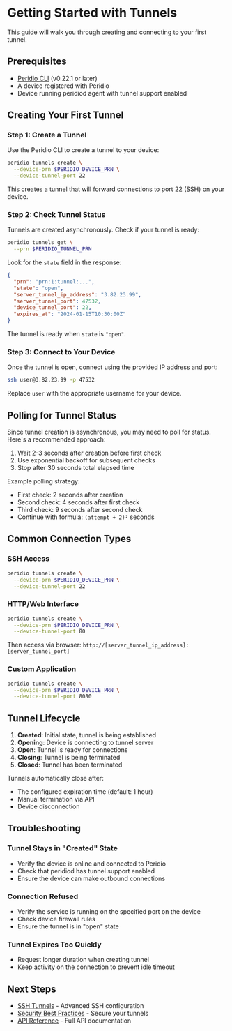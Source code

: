 # Getting Started with Tunnels

This guide will walk you through creating and connecting to your first tunnel.

## Prerequisites

- [Peridio CLI](https://github.com/peridio/morel/releases) (v0.22.1 or later)
- A device registered with Peridio
- Device running peridiod agent with tunnel support enabled

## Creating Your First Tunnel

### Step 1: Create a Tunnel

Use the Peridio CLI to create a tunnel to your device:

```bash
peridio tunnels create \
  --device-prn $PERIDIO_DEVICE_PRN \
  --device-tunnel-port 22
```

This creates a tunnel that will forward connections to port 22 (SSH) on your device.

### Step 2: Check Tunnel Status

Tunnels are created asynchronously. Check if your tunnel is ready:

```bash
peridio tunnels get \
  --prn $PERIDIO_TUNNEL_PRN
```

Look for the `state` field in the response:

```json
{
  "prn": "prn:1:tunnel:...",
  "state": "open",
  "server_tunnel_ip_address": "3.82.23.99",
  "server_tunnel_port": 47532,
  "device_tunnel_port": 22,
  "expires_at": "2024-01-15T10:30:00Z"
}
```

The tunnel is ready when `state` is `"open"`.

### Step 3: Connect to Your Device

Once the tunnel is open, connect using the provided IP address and port:

```bash
ssh user@3.82.23.99 -p 47532
```

Replace `user` with the appropriate username for your device.

## Polling for Tunnel Status

Since tunnel creation is asynchronous, you may need to poll for status. Here's a recommended approach:

1. Wait 2-3 seconds after creation before first check
2. Use exponential backoff for subsequent checks
3. Stop after 30 seconds total elapsed time

Example polling strategy:

- First check: 2 seconds after creation
- Second check: 4 seconds after first check
- Third check: 9 seconds after second check
- Continue with formula: `(attempt + 2)²` seconds

## Common Connection Types

### SSH Access

```bash
peridio tunnels create \
  --device-prn $PERIDIO_DEVICE_PRN \
  --device-tunnel-port 22
```

### HTTP/Web Interface

```bash
peridio tunnels create \
  --device-prn $PERIDIO_DEVICE_PRN \
  --device-tunnel-port 80
```

Then access via browser: `http://[server_tunnel_ip_address]:[server_tunnel_port]`

### Custom Application

```bash
peridio tunnels create \
  --device-prn $PERIDIO_DEVICE_PRN \
  --device-tunnel-port 8080
```

## Tunnel Lifecycle

1. **Created**: Initial state, tunnel is being established
2. **Opening**: Device is connecting to tunnel server
3. **Open**: Tunnel is ready for connections
4. **Closing**: Tunnel is being terminated
5. **Closed**: Tunnel has been terminated

Tunnels automatically close after:

- The configured expiration time (default: 1 hour)
- Manual termination via API
- Device disconnection

## Troubleshooting

### Tunnel Stays in "Created" State

- Verify the device is online and connected to Peridio
- Check that peridiod has tunnel support enabled
- Ensure the device can make outbound connections

### Connection Refused

- Verify the service is running on the specified port on the device
- Check device firewall rules
- Ensure the tunnel is in "open" state

### Tunnel Expires Too Quickly

- Request longer duration when creating tunnel
- Keep activity on the connection to prevent idle timeout

## Next Steps

- [SSH Tunnels](ssh-tunnels.md) - Advanced SSH configuration
- [Security Best Practices](security.md) - Secure your tunnels
- [API Reference](/admin-api#Tunnels) - Full API documentation
